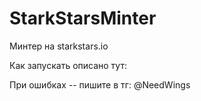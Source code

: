 # StarkStarsMinter

Минтер на starkstars.io

Как запускать описано тут: 

При ошибках -- пишите в тг: @NeedWings
